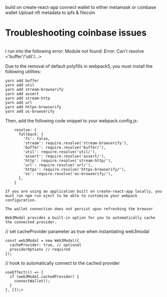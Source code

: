 build on create-react-app
connect wallet to either metamask or coinbase wallet
Upload nft metadata to ipfs & filecoin

# Troubleshooting coinbase issues

```shell

```

I run into the following error: Module not found: Error: Can't resolve <'buffer'/'util'/...>

Due to the removal of default polyfills in webpack5, you must install the following utilities:
```shell
yarn add buffer
yarn add util
yarn add stream-browserify
yarn add assert
yarn add stream-http
yarn add url
yarn add https-browserify
yarn add os-browserify
````

Then, add the following code snippet to your webpack.config.js:
```shell
    resolve: {
      fallback: {
        'fs': false,
        'stream': require.resolve('stream-browserify'),
        'buffer': require.resolve('buffer/'),
        'util': require.resolve('util/'),
        'assert': require.resolve('assert/'),
        'http': require.resolve('stream-http/'),
        'url': require.resolve('url/'),
        'https': require.resolve('https-browserify/'),
        'os': require.resolve('os-browserify/'),
      },
    }
```
    If you are using an application built on create-react-app locally, you must run npm run eject to be able to customize your webpack configuration.

    The wallet connection does not persist upon refreshing the browser

    Web3Modal provides a built-in option for you to automatically cache the connected provider.

// set cacheProvider parameter as true when instantiating web3modal
```shell
const web3Modal = new Web3Modal({
  cacheProvider: true, // optional
  providerOptions // required
});
```

// hook to automatically connect to the cached provider
```shell
useEffect(() => {
  if (web3Modal.cachedProvider) {
    connectWallet();
  }
}, []);>
```
